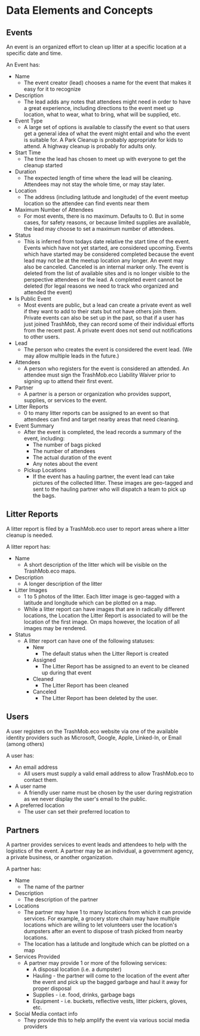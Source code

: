 # Data Elements and Concepts

## Events

An event is an organized effort to clean up litter at a specific location at a specific date and time.

An Event has:

- Name
	- The event creator (lead) chooses a name for the event that makes it easy for it to recognize
- Description
	- The lead adds any notes that attendees might need in order to have a great experience, including directions to the event meet up location, what to wear, what to bring, what will be supplied, etc.
- Event Type
	- A large set of options is available to classify the event so that users get a general idea of what the event might entail and who the event is suitable for. A Park Cleanup is probably appropriate for kids to attend. A highway cleanup is probably for adults only.
- Start Time
	- The time the lead has chosen to meet up with everyone to get the cleanup started
- Duration
	- The expected length of time where the lead will be cleaning. Attendees may not stay the whole time, or may stay later.
- Location
	- The address (including latitude and longitude) of the event meetup location so the attendee can find events near them
- Maximum Number of Attendees
	- For most events, there is no maximum. Defaults to 0. But in some cases, for safety reasons, or because limited supplies are available, the lead may choose to set a maximum number of attendees.
- Status
	- This is inferred from todays date relative the start time of the event. Events which have not yet started, are considered upcoming. Events which have started may be considered completed because the event lead may not be at the meetup location any longer. An event may also be canceled. Canceled is an internal marker only. The event is deleted from the list of available sites and is no longer visible to the perspective attendees or the lead. A completed event cannot be deleted (for legal reasons we need to track who organized and attended the event)
- Is Public Event
	- Most events are public, but a lead can create a private event as well if they want to add to their stats but not have others join them. Private events can also be set up in the past, so that if a user has just joined TrashMob, they can record some of their individual efforts from the recent past. A private event does not send out notifications to other users.
- Lead
	- The person who creates the event is considered the event lead. (We may allow multiple leads in the future.)
- Attendees
	- A person who registers for the event is considered an attended. An attendee must sign the TrashMob.eco Liability Waiver prior to signing up to attend their first event.
- Partner
	- A partner is a person or organization who provides support, supplies, or services to the event.
- Litter Reports
	- 0 to many litter reports can be assigned to an event so that attendees can find and target nearby areas that need cleaning.
- Event Summary
	- After the event is completed, the lead records a summary of the event, including:
		- The number of bags picked
		- The number of attendees
		- The actual duration of the event
		- Any notes about the event
	- Pickup Locations
		- If the event has a hauling partner, the event lead can take pictures of the collected litter. These images are geo-tagged and sent to the hauling partner who will dispatch a team to pick up the bags.

## Litter Reports

A litter report is filed by a TrashMob.eco user to report areas where a litter cleanup is needed.

A litter report has:
- Name
	- A short description of the litter which will be visible on the TrashMob.eco maps.
- Description
	- A longer description of the litter
- Litter Images
	- 1 to 5 photos of the litter. Each litter image is geo-tagged with a latitude and longitude which can be plotted on a map.
	- While a litter report can have images that are in radically different locations, the Location the Litter Report is associated to will be the location of the first image. On maps however, the location of all images may be rendered.
- Status
	- A litter report can have one of the following statuses:
		- New
			- The default status when the Litter Report is created
		- Assigned
			- The Litter Report has be assigned to an event to be cleaned up during that event
		- Cleaned
			- The Litter Report has been cleaned
		- Canceled 
			- The Litter Report has been deleted by the user.

## Users

A user registers on the TrashMob.eco website via one of the available identity providers such as Microsoft, Google, Apple, Linked-In, or Email (among others)

A user has:
- An email address
	- All users must supply a valid email address to allow TrashMob.eco to contact them.
- A user name
	- A friendly user name must be chosen by the user during registration as we never display the user's email to the public.
- A preferred location
	- The user can set their preferred location to 

## Partners

A partner provides services to event leads and attendees to help with the logistics of the event. A partner may be an individual, a government agency, a private business, or another organization.

A partner has:

- Name
	- The name of the partner
- Description
	- The description of the partner
- Locations
	- The partner may have 1 to many locations from which it can provide services. For example, a grocery store chain may have multiple locations which are willing to let volunteers user the location's dumpsters after an event to dispose of trash picked from nearby locations.
	- The location has a latitude and longitude which can be plotted on a map
- Services Provided
	- A partner may provide 1 or more of the following services:
		- A disposal location (i.e. a dumpster)
		- Hauling - the partner will come to the location of the event after the event and pick up the bagged garbage and haul it away for proper disposal
		- Supplies - i.e. food, drinks, garbage bags
		- Equipment - i.e. buckets, reflective vests, litter pickers, gloves, etc.
- Social Media contact info
	- They provide this to help amplify the event via various social media providers